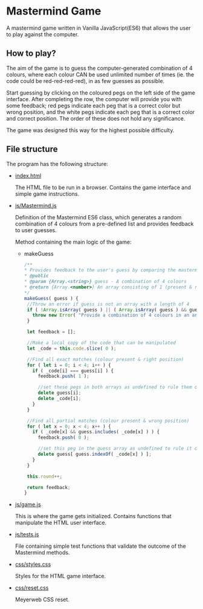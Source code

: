 # Mastermind Game

A mastermind game written in Vanilla JavaScript(ES6) that allows the user to play against the computer.

## How to play?

The aim of the game is to guess the computer-generated combination of 4 colours, where each colour CAN be used unlimited number of times (ie. the code could be red-red-red-red), in as few guesses as possible.

Start guessing by clicking on the coloured pegs on the left side of the game interface. After completing the row, the computer will provide you with some feedback; red pegs indicate each peg that is a correct color but wrong position, and the white pegs indicate each peg that is a correct color and correct position. The order of these does not hold any significance.

The game was designed this way for the highest possible difficulty.

## File structure

The program has the following structure:

* [index.html](./index.html)

   The HTML file to be run in a browser. Contains the game interface and simple game instructions.

* [js/Mastermind.js](./js/Mastermind.js)

   Definition of the Mastermind ES6 class, which generates a random combination of 4 colours from a pre-defined list and provides feedback to user guesses.

   Method containing the main logic of the game:
   * makeGuess
       ```javascript
       /**
       * Provides feedback to the user's guess by comparing the mastermind's code with it.
       * @public
       * @param {Array.<string>} guess - A combination of 4 colours
       * @return {Array.<number>} An array consisting of 1 (present & right position) and 0 (present & wrong position) values, respectively (without specifying which pegs do these values belong to).
       */
      makeGuess( guess ) {
        //Throw an error if guess is not an array with a length of 4
        if ( !Array.isArray( guess ) || ( Array.isArray( guess ) && guess.length !== 4 ) ) {
          throw new Error( "Provide a combination of 4 colours in an array." );
        }

        let feedback = [];

        //Make a local copy of the code that can be manipulated
        let _code = this.code.slice( 0 );

        //Find all exact matches (colour present & right position)
        for ( let i = 0; i < 4; i++ ) {
          if ( _code[i] === guess[i] ) {
            feedback.push( 1 );

            //set these pegs in both arrays as undefined to rule them out of further comparisons
            delete guess[i];
            delete _code[i];
          }
        }

        //Find all partial matches (colour present & wrong position)
        for ( let x = 0; x < 4; x++ ) {
          if ( _code[x] && guess.includes( _code[x] ) ) {
            feedback.push( 0 );

            //set this peg in the guess array as undefined to rule it out of further comparisons
            delete guess[ guess.indexOf( _code[x] ) ];
          }
        }

        this.round++;

        return feedback;
      }
      ```

* [js/game.js](./js/game.js)

   This is where the game gets initialized. Contains functions that manipulate the HTML user interface.

* [js/tests.js](./js/tests.js)

   File containing simple test functions that validate the outcome of the Mastermind methods.

* [css/styles.css](./css/styles.css)

   Styles for the HTML game interface.

* [css/reset.css](./css/reset.css)

   Meyerweb CSS reset.


